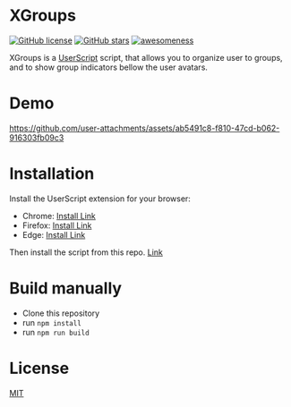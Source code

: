 # XGroups
[![GitHub license](https://img.shields.io/github/license/ArtBIT/xgroups.svg)](https://github.com/ArtBIT/xgroups) [![GitHub stars](https://img.shields.io/github/stars/ArtBIT/xgroups.svg)](https://github.com/ArtBIT/xgroups)  [![awesomeness](https://img.shields.io/badge/awesomeness-maximum-red.svg)](https://github.com/ArtBIT/xgroups)

XGroups is a [UserScript](https://www.tampermonkey.net/) script, that allows you to organize user to groups, and to show group indicators bellow the user avatars.

# Demo
https://github.com/user-attachments/assets/ab5491c8-f810-47cd-b062-916303fb09c3


# Installation
Install the UserScript extension for your browser:
 - Chrome: [Install Link](https://chrome.google.com/webstore/detail/tampermonkey/dhdgffkkebhmkfjojejmpbldmpobfkfo?hl=en)
 - Firefox: [Install Link](https://addons.mozilla.org/en-US/firefox/addon/tampermonkey/)
 - Edge: [Install Link](https://microsoftedge.microsoft.com/addons/detail/tampermonkey/iikmkjmpaadaobahmlepeloendndfphd)

Then install the script from this repo.
[Link](https://github.com/artbit/xgroups/raw/master/dist/xgroups.userscript.js)

# Build manually
 - Clone this repository
 - run `npm install`
 - run `npm run build`

# License

[MIT](LICENSE.md)




